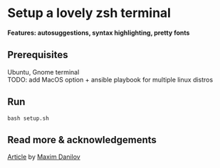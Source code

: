 # Setup a lovely zsh terminal
**Features: autosuggestions, syntax highlighting, pretty fonts**

## Prerequisites
Ubuntu, Gnome terminal  
TODO: add MacOS option + ansible playbook for multiple linux distros

## Run
`bash setup.sh`

## Read more & acknowledgements

[Article](https://maxim-danilov.github.io/make-linux-terminal-great-again/) by [Maxim Danilov](https://github.com/maxim-danilov)
